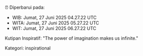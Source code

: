 ⏰ Diperbarui pada:
- WIB: Jumat, 27 Juni 2025 04.27.22 UTC
- WITA: Jumat, 27 Juni 2025 05.27.22 UTC
- WIT: Jumat, 27 Juni 2025 06.27.22 UTC

Kutipan Inspiratif:
"The power of imagination makes us infinite."


Kategori: inspirational

